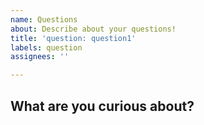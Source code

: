 ```yaml
---
name: Questions
about: Describe about your questions!
title: 'question: question1'
labels: question
assignees: ''

---
```


## What are you curious about?
